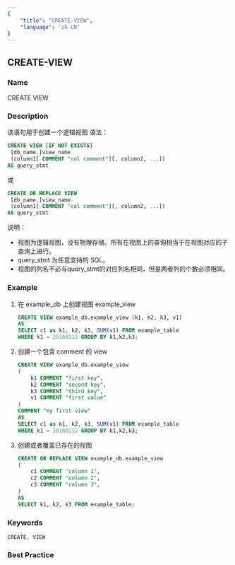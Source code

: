 ```yaml
---
{
    "title": "CREATE-VIEW",
    "language": "zh-CN"
}
---
```


<!--
Licensed to the Apache Software Foundation (ASF) under one
or more contributor license agreements.  See the NOTICE file
distributed with this work for additional information
regarding copyright ownership.  The ASF licenses this file
to you under the Apache License, Version 2.0 (the
"License"); you may not use this file except in compliance
with the License.  You may obtain a copy of the License at

  http://www.apache.org/licenses/LICENSE-2.0

Unless required by applicable law or agreed to in writing,
software distributed under the License is distributed on an
"AS IS" BASIS, WITHOUT WARRANTIES OR CONDITIONS OF ANY
KIND, either express or implied.  See the License for the
specific language governing permissions and limitations
under the License.
-->

## CREATE-VIEW

### Name

CREATE VIEW

### Description

该语句用于创建一个逻辑视图
语法：

```sql
CREATE VIEW [IF NOT EXISTS]
 [db_name.]view_name
 (column1[ COMMENT "col comment"][, column2, ...])
AS query_stmt
```
或
```sql
CREATE OR REPLACE VIEW
 [db_name.]view_name
 (column1[ COMMENT "col comment"][, column2, ...])
AS query_stmt
````

说明：

- 视图为逻辑视图，没有物理存储。所有在视图上的查询相当于在视图对应的子查询上进行。
- query_stmt 为任意支持的 SQL。
- 视图的列名不必与query_stmt的对应列名相同，但是两者列的个数必须相同。

### Example

1. 在 example_db 上创建视图 example_view

    ```sql
    CREATE VIEW example_db.example_view (k1, k2, k3, v1)
    AS
    SELECT c1 as k1, k2, k3, SUM(v1) FROM example_table
    WHERE k1 = 20160112 GROUP BY k1,k2,k3;
    ```

2. 创建一个包含 comment 的 view

    ```sql
    CREATE VIEW example_db.example_view
    (
        k1 COMMENT "first key",
        k2 COMMENT "second key",
        k3 COMMENT "third key",
        v1 COMMENT "first value"
    )
    COMMENT "my first view"
    AS
    SELECT c1 as k1, k2, k3, SUM(v1) FROM example_table
    WHERE k1 = 20160112 GROUP BY k1,k2,k3;
    ```
3. 创建或者覆盖已存在的视图

    ```sql
    CREATE OR REPLACE VIEW example_db.example_view
    (
        c1 COMMENT "column 1",
        c2 COMMENT "column 2",
        c3 COMMENT "column 3",
    )
    AS
    SELECT k1, k2, k3 FROM example_table;
    ````

### Keywords

    CREATE, VIEW

### Best Practice

